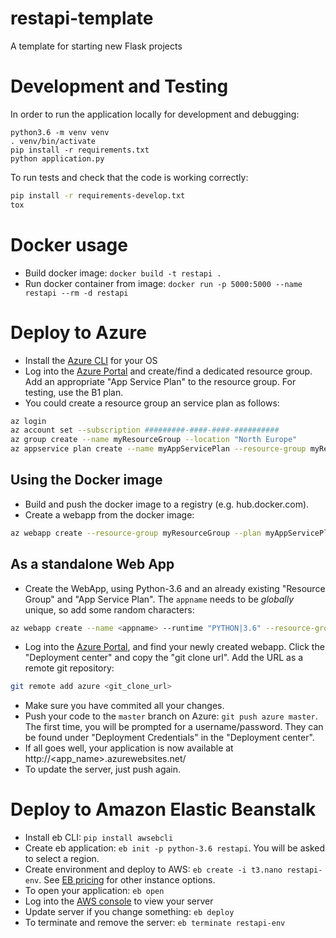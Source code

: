 # restapi-template
A template for starting new Flask projects

# Development and Testing
In order to run the application locally for development and debugging:
```
python3.6 -m venv venv
. venv/bin/activate
pip install -r requirements.txt
python application.py
```

To run tests and check that the code is working correctly:
```bash
pip install -r requirements-develop.txt
tox
```
# Docker usage
- Build docker image: `docker build -t restapi .`
- Run docker container from image: `docker run -p 5000:5000 --name restapi --rm -d restapi`

# Deploy to Azure
- Install the [Azure CLI](https://docs.microsoft.com/en-us/cli/azure/install-azure-cli?view=azure-cli-latest) for your OS
- Log into the [Azure Portal](https://portal.azure.com/) and create/find a dedicated resource group. Add an appropriate "App Service Plan" to the resource group. For testing, use the B1 plan.
- You could create a resource group an service plan as follows:
```bash
az login
az account set --subscription #########-####-####-##########
az group create --name myResourceGroup --location "North Europe"
az appservice plan create --name myAppServicePlan --resource-group myResourceGroup --sku B1 --is-linux 
```

## Using the Docker image
- Build and push the docker image to a registry (e.g. hub.docker.com).
- Create a webapp from the docker image:
```bash
az webapp create --resource-group myResourceGroup --plan myAppServicePlan --name <app_name> --deployment-container-image-name <docker-ID>/mydockerimage:v1.0.0
```

## As a standalone Web App
- Create the WebApp, using Python-3.6 and an already existing "Resource Group" and "App Service Plan". The `appname` needs to be _globally_ unique, so add some random characters:
```bash
az webapp create --name <appname> --runtime "PYTHON|3.6" --resource-group aic-webapp-testing --plan WebAppTestingPlan
```
- Log into the [Azure Portal](https://portal.azure.com/), and find your newly created webapp. Click the "Deployment center" and copy the "git clone url". Add the URL as a remote git repository:
```bash
git remote add azure <git_clone_url>
```
- Make sure you have commited all your changes.
- Push your code to the `master` branch on Azure: `git push azure master`. The first time, you will be prompted for a username/password. They can be found under "Deployment Credentials" in the "Deployment center".
- If all goes well, your application is now available at http://<app_name>.azurewebsites.net/
- To update the server, just push again.

# Deploy to Amazon Elastic Beanstalk
- Install eb CLI: `pip install awsebcli`
- Create eb application: `eb init -p python-3.6 restapi`. You will be asked to select a region.
- Create environment and deploy to AWS: `eb create -i t3.nano restapi-env`. See [EB pricing](https://aws.amazon.com/elasticbeanstalk/pricing/) for other instance options.
- To open your application: `eb open`
- Log into the [AWS console](https://console.aws.amazon.com/console/home) to view your server
- Update server if you change something: `eb deploy` 
- To terminate and remove the server: `eb terminate restapi-env`

 
